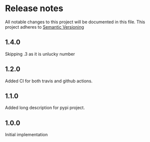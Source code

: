 # Release notes
All notable changes to this project will be documented in this file. This project adheres to
[Semantic Versioning][Semantic Versioning]

## 1.4.0
Skipping .3 as it is unlucky number

## 1.2.0
Added CI for both travis and github actions.

## 1.1.0
Added long description for pypi project.

## 1.0.0
Initial implementation

[Semantic Versioning]: http://semver.org

